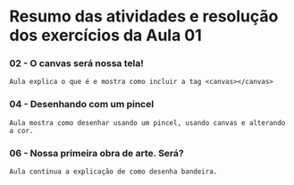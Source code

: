 # Resumo das atividades e resolução dos exercícios da Aula 01 #

### 02 - O canvas será nossa tela! ###
    Aula explica o que é e mostra como incluir a tag <canvas></canvas>


### 04 - Desenhando com um pincel ###
    Aula mostra como desenhar usando um pincel, usando canvas e alterando a cor.


### 06 - Nossa primeira obra de arte. Será? ###
    Aula continua a explicação de como desenha bandeira.

    